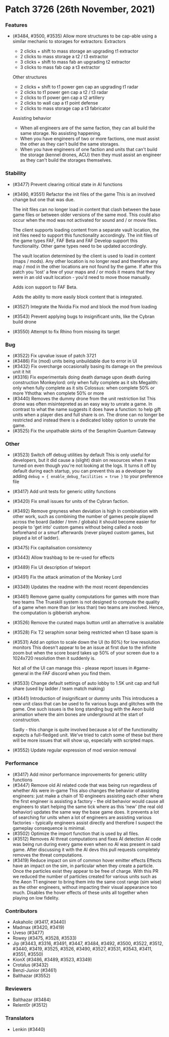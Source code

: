 Patch 3726 (26th November, 2021)
============================

### Features
 - (#3484, #3500, #3535) Allow more structures to be cap-able using a similar mechanic to storages for extractors:
    Extractors
    - 2 clicks + shift to mass storage an upgrading t1 extractor
    - 2 clicks to mass storage a t2 / t3 extractor
    - 3 clicks + shift to mass fab an upgrading t2 extractor
    - 3 clicks to mass fab cap a t3 extractor

    Other structures
    - 2 clicks + shift to t1 power gen cap an upgrading t1 radar
    - 2 clicks to t1 power gen cap a t2 / t3 radar
    - 2 clicks to t1 power gen cap a t2 artillery
    - 2 clicks to wall cap a t1 point defense
    - 2 clicks to mass storage cap a t3 fabricator
    
    Assisting behavior
    - When all engineers are of the same faction, they can all build the same storage. No assisting happening.
    - When you have engineers of two or more factions, one must assist the other as they can't build the same storages.
    - When you have engineers of one faction and units that can't build the storage (kennel drones, ACU) then they must assist an engineer as they can't build the storages themselves.

### Stability
 - (#3477) Prevent clearing critical state in AI functions
 - (#3490, #3551) Refactor the init files of the game
    This is an involved change but one that was due. 
    
    The init files can no longer load in content that clash between
    the base game files or between older versions of the same mod.
    This could also occur when the mod was not activated for sound
    and / or movie files.

    The client supports loading content from a separate vault
    location, the init files need to support this functionality
    accordingly. The init files of the game types FAF, FAF Beta
    and FAF Develop support this functionality. Other game types 
    need to be updated accordingly.

    The vault location determined by the client is used to load in
    content (maps / mods). Any other location is no longer read and
    therefore any map / mod in the other locations are not found
    by the game. If after this patch you 'lost' a few of your
    maps and / or mods it means that they were in an old vault 
    location - you'd need to move those manually.

    Adds icon support to FAF Beta.

    Adds the ability to more easily block content that is integrated.
 - (#3527) Integrate the Nvidia Fix mod and block the mod from loading
 - (#3543) Prevent applying bugs to insignificant units, like the Cybran build drone
 - (#3550) Attempt to fix Rhino from missing its target 

### Bug
 - (#3522) Fix upvalue issue of patch 3721
 - (#3486) Fix (mod) units being unbuildable due to error in UI
 - (#3432) Fix overcharge occasionally basing its damage on the previous unit it hit
 - (#3316) Fix experimentals doing death damage upon death during construction
    Monkeylord: only when fully complete as it sits
    Megalith: only when fully complete as it sits
    Colossus: when complete 50% or more
    Ythotha: when complete 50% or more
 - (#3440) Removes the dummy drone from the unit restriction list
    This drone was often misintepreted as an easy way to unrate a game. In
    contrast to what the name suggests it does have a function: to help gift
    units when a player dies and full share is on. The drone can no longer be
    restricted and instead there is a dedicated lobby option to unrate the
    game.
 - (#3525) Fix the unpathable skirts of the Seraphim Quantum Gateway
    
### Other
 - (#3523) Switch off debug utilities by default
    This is only useful for developers, but it did cause
    a (slight) drain on resources when it was turned on
    even though you're not looking at the logs. It turns it
    off by default during each startup, you can prevent 
    this as a developer by adding
    `debug = { enable_debug_facilities = true }`
    to your preference file
 - (#3417) Add unit tests for generic utility functions
 - (#3420) Fix small issues for units of the Cybran faction.
 - (#3492) Remove greyness when deviation is high
    In combination with other work, such as combining the number of
    games people played across the board (ladder / tmm / globals)
    it should become easier for people to 'get into' custom games
    without being called a noob beforehand or a smurf afterwards (never
     played custom games, but played a lot of ladder).
 - (#3475) Fix capitalisation consistency
 - (#3443) Allow trashbag to be re-used for effects
 - (#3489) Fix UI description of teleport
 - (#3491) Fix the attack animation of the Monkey Lord
 - (#3349) Updates the readme with the most recent dependencies
 - (#3461) Remove game quality computations for games with more than two teams
    The Trueskill system is not designed to compute the quality of a game 
    when more than (or less than) two teams are involved. Hence, the 
    computation is gibberish anyhow.
 - (#3526) Remove the curated maps button until an alternative is available
 - (#3528) Fix T2 seraphim sonar being restricted when t3 base spam is
 - (#3531) Add an option to scale down the UI (to 80%) for low resolution monitors
    This doesn't appear to be an issue at first due to the infinite 
    zoom but when the score board takes up 50% of your screen due to a
    1024x720 resolution then it suddenly is.

    Not all of the UI can manage this - please report issues in #game-general
    in the FAF discord when you find them.
 - (#3533) Change default settings of auto lobby to 1.5K unit cap and full share (used by ladder / team match making)
 - (#3441) Introduction of insignificant or dummy units
    This introduces a new unit class that can be used to fix
    various bugs and glitches with the game. One such issues
    is the long standing bug with the Aeon build animation where
    the aim bones are underground at the start of construction.
    
    Sadly - this change is quite involved because a lot of the
    functionality expects a full-fledged unit. We've tried to
    catch some of these but there will be more issues that will
    show up, especially with scripted maps.
 - (#3552) Update regular expression of mod version removal

### Performance
 - (#3417) Add minor performance improvements for generic utility functions
 - (#3447) Remove old AI related code that was being run regardless of whether AIs were in-game
    This also changes the behavior of assisting engineers: just make a chain of 10
    engineers assisting each other where the first engineer is assisting a 
    factory - the old behavior would cause all engineers to start helping the
    same tick where as this 'new' (the real old behavior) updates the same way
    the base game does. It prevents a lot of searching for units when a lot of
    engineers are assisting various factories - typically engineers assist 
    directly and therefore I suspect the gameplay consequence is minimal.
 - (#3502) Optimize the import function that is used by all files.
 - (#3512) Removes AI threat computations and fixes AI detection
    AI code was being run during every game even when no AI was present in
    said game. After discussing it with the AI devs this pull requests
    completely removes the threat computations.
 - (#3419) Reduce impact on sim of common hover emitter effects
    Effects have an impact on the sim, in particular when they create a 
    particle. Once the particles exist they appear to be free of charge. 
    With this PR we reduced the number of particles created for various 
    units such as the Aeon T1 engineer to bring them into the same cost
    range (sim wise) as the other engineers, without impacting their
    visual appearance too much. Disables the hover effects of these units
    all together when playing on low fidelity.

### Contributors
 - Askaholic (#3417, #3440)
 - Madmax (#3420, #3419)
 - Uveso (#3477)
 - Rowey (#3475, #3528, #3533)
 - Jip (#3443, #3316, #3491, #3447, #3484, #3492, #3500, 
        #3522, #3512, #3440, #3419, #3525, #3526, #3490,
        #3527, #3531, #3543, #3411, #3551, #3550)
 - KionX (#3486, #3489, #3523, #3349)
 - Crotalus (#3432)
 - Benzi-Junior (#3461)
 - Balthazar (#3552)

### Reviewers
 - Balthazar (#3484)
 - Relent0r (#3512)

### Translators
 - Lenkin (#3440)